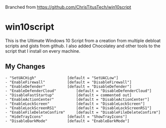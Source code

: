 Branched from https://github.com/ChrisTitusTech/win10script

# win10script
This is the Ultimate Windows 10 Script from a creation from multiple debloat scripts and gists from github. I also added Chocolatey and other tools to the script that I install on every machine.

## My Changes

```
- "SetUACHigh"				[default = "SetUACLow"]
- "EnableFirewall"			[default = "DisableFirewall"]
- "EnableDefender"			[default = "DisableDefender"]
- "EnableDefenderCloud"			[default = "DisableDefenderCloud"]
- "DisableFastStartup"			[default = commented out]
- "EnableActionCenter"			[default = "DisableActionCenter"]
- "EnableLockScreen"			[default = "DisableLockScreen"]
- "EnableLockScreenRS1"			[default = "DisableLockScreenRS1"]
- "EnableFileDeleteConfirm"		[default = "DisableFileDeleteConfirm"]
- "HideTrayIcons"			[default = "ShowTrayIcons"]
- "DisableDarkMode"			[default = "EnableDarkMode"]

```
